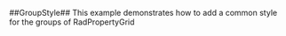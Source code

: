 ##GroupStyle##
This example demonstrates how to add a common style for the groups of RadPropertyGrid

